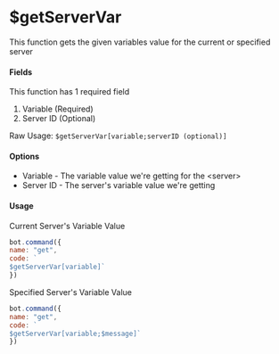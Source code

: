 # $getServerVar

This function gets the given variables value for the current or specified server

#### Fields

This function has 1 required field

1. Variable \(Required\)
2. Server ID \(Optional\)

Raw Usage: `$getServerVar[variable;serverID (optional)]`

#### Options

* Variable - The variable value we're getting for the &lt;server&gt;
* Server ID - The server's variable value we're getting

#### Usage

Current Server's Variable Value

```javascript
bot.command({
name: "get", 
code: `
$getServerVar[variable]`
})
```

Specified Server's Variable Value

```javascript
bot.command({
name: "get", 
code: `
$getServerVar[variable;$message]`
})
```

